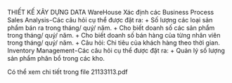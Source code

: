 THIẾT KẾ XÂY DỰNG DATA WareHouse
Xác định các Business Process <br>
  Sales Analysis
  ̵	Các câu hỏi cụ thể được đặt ra:
    + Số lượng các loại sản phẩm bán ra trong tháng/ quý/ năm.
    + Cho biết doanh số các sản phẩm trong tháng/ quý/ năm.
    + Cho biết doanh số bán hàng của từng nhân viên trong tháng/ quý/ năm.
    + Câu hỏi: Chi tiêu của khách hàng theo thời gian.
  Inventory Management
  ̵  Các câu hỏi cụ thể được đặt ra:
    + Quản lý số lượng sản phẩm phân bổ trong các kho. 

Có thể xem chi tiết trong file 21133113.pdf
